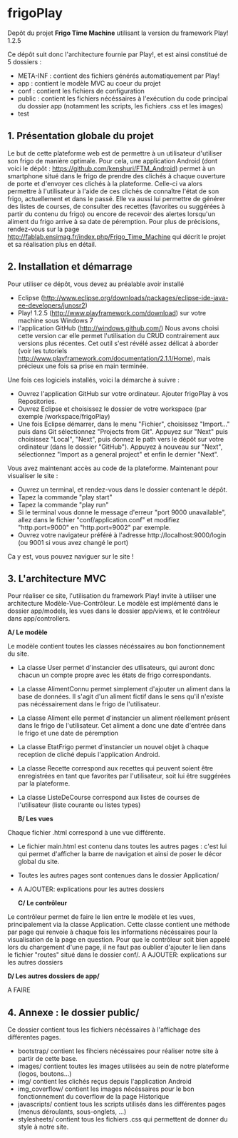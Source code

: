 frigoPlay
=========

Depôt du projet **Frigo Time Machine** utilisant la version du framework Play! 1.2.5

Ce dépôt suit donc l'architecture fournie par Play!, et est ainsi constitué de 5 dossiers :
   * META-INF  : contient des fichiers générés automatiquement par Play!
   * app  : contient le modèle MVC au coeur du projet
   * conf  : contient les fichiers de configuration 
   * public  : contient les fichiers nécéssaires à l'exécution du code principal du dossier app (notamment les scripts, les fichiers .css et les images)
   * test


## 1. Présentation globale du projet
Le but de cette plateforme web est de permettre à un utilisateur d'utiliser son frigo de manière optimale. 
Pour cela, une application Android (dont voici le dépôt : https://github.com/kenshuri/FTM_Android) permet à un 
smartphone situé dans le frigo de prendre des clichés à chaque ouverture de porte et d'envoyer ces clichés à la 
plateforme. 
Celle-ci va alors permettre à l'utilisateur à l'aide de ces clichés de connaître l'état de son frigo, actuellement et 
dans le passé. 
Elle va aussi lui permettre de générer des listes de courses, de consulter des recettes (favorites ou suggérées à partir 
du contenu du frigo) ou encore de recevoir des alertes lorsqu'un aliment du frigo arrive à sa date de péremption. 
Pour plus de précisions, rendez-vous sur la page http://fablab.ensimag.fr/index.php/Frigo_Time_Machine qui décrit 
le projet et sa réalisation plus en détail.


## 2. Installation et démarrage
Pour utiliser ce dépôt, vous devez au préalable avoir installé 
   * Eclipse (http://www.eclipse.org/downloads/packages/eclipse-ide-java-ee-developers/junosr2) 
   * Play! 1.2.5 (http://www.playframework.com/download) sur votre machine sous Windows 7
   * l'application GitHub (http://windows.github.com/)
Nous avons choisi cette version car elle permet l'utilisation du CRUD contrairement aux versions plus récentes. 
Cet outil s'est révélé assez délicat à aborder (voir les tutoriels http://www.playframework.com/documentation/2.1.1/Home), mais précieux une fois sa prise en main terminée.

Une fois ces logiciels installés, voici la démarche à suivre :
   * Ouvrez l'application GitHub sur votre ordinateur. Ajouter frigoPlay à vos Repositories.
   * Ouvrez Eclipse et choisissez le dossier de votre workspace (par exemple /workspace/frigoPlay)
   * Une fois Eclipse démarrer, dans le menu "Fichier", choisissez "Import..." puis dans Git sélectionnez "Projects from Git". 
    Appuyez sur "Next" puis choisissez "Local", "Next", puis donnez le path vers le dépôt sur votre ordinateur (dans le dossier "GitHub").
    Appuyez à nouveau sur "Next", sélectionnez "Import as a general project" et enfin le dernier "Next".

Vous avez maintenant accès au code de la plateforme. Maintenant pour visualiser le site :
   * Ouvrez un terminal, et rendez-vous dans le dossier contenant le dépôt.
   * Tapez la commande "play start"
   * Tapez la commande "play run" 
   * Si le terminal vous donne le message d'erreur "port 9000 unavailable", allez dans le fichier "conf/application.conf" et modifiez "http.port=9000" en "http.port=9002" par exemple.
   * Ouvrez votre navigateur préféré à l'adresse http://localhost:9000/login (ou 9001 si vous avez changé le port)

Ca y est, vous pouvez naviguer sur le site !


## 3. L'architecture MVC
Pour réaliser ce site, l'utilisation du framework Play! invite à utiliser une architecture Modèle-Vue-Contrôleur. 
Le modèle est implémenté dans le dossier app/models, les vues dans le dossier app/views, et le contrôleur dans app/controllers.


  **A/ Le modèle**

Le modèle contient toutes les classes nécéssaires au bon fonctionnement du site.
* La classe User permet d'instancier des utlisateurs, qui auront donc chacun un compte propre avec les états de frigo correspondants. 
* La classe AlimentConnu permet simplement d'ajouter un aliment dans la base de données. Il s'agit d'un aliment fictif dans le sens qu'il n'existe pas nécéssairement dans le frigo de l'utilisateur.
* La classe Aliment elle permet d'instancier un aliment réellement présent dans le frigo de l'utilisateur. Cet aliment a donc une date d'entrée dans le frigo et une date de péremption
* La classe EtatFrigo permet d'instancier un nouvel objet à chaque reception de cliché depuis l'application Android.
* La classe Recette correspond aux recettes qui peuvent soient être enregistrées en tant que favorites par l'utilisateur, soit lui être suggérées par la plateforme.
* La classe ListeDeCourse correspond aux listes de courses de l'utilisateur (liste courante ou listes types)

  **B/ Les vues**  

Chaque fichier .html correspond à une vue différente. 
* Le fichier main.html est contenu dans toutes les autres pages : c'est lui qui permet d'afficher la barre de navigation et ainsi de poser le décor global du site.
* Toutes les autres pages sont contenues dans le dossier Application/
* A AJOUTER: explications pour les autres dossiers 
  
  **C/ Le contrôleur**

Le contrôleur permet de faire le lien entre le modèle et les vues, principalement via la classe Application.
Cette classe contient une méthode par page qui renvoie à chaque fois les informations nécéssaires pour la visualisation de la page en question.
Pour que le contrôleur soit bien appelé lors du chargement d'une page, il ne faut pas oublier d'ajouter le lien dans le fichier "routes" situé dans le dossier conf/.
A AJOUTER: explications sur les autres dossiers

  **D/ Les autres dossiers de app/**

A FAIRE


## 4. Annexe : le dossier public/
Ce dossier contient tous les fichiers nécéssaires à l'affichage des différentes pages.
* bootstrap/ contient les fihciers nécéssaires pour réaliser notre site à partir de cette base.
* images/ contient toutes les images utilisées au sein de notre plateforme (logos, boutons...)
* img/ contient les clichés reçus depuis l'application Android
* img_coverflow/ contient les images nécéssaires pour le bon fonctionnement du coverflow de la page Historique
* javascripts/ contient tous les scripts utilisés dans les différentes pages (menus déroulants, sous-onglets, ...)
* stylesheets/ contient tous les fichiers .css qui permettent de donner du style à notre site.
  


